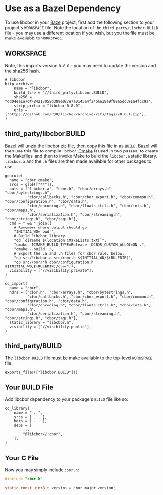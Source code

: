 # Use as a Bazel Dependency

To use libcbor in your
[Baze](https://bazel.build/)
project, first add the following section to your project's `WORKSPACE` file.
Note the location of the `third_party/libcbor.BUILD` file - you may use a
different location if you wish, but you the file must be make available to
`WORKSPACE`.

## WORKSPACE

Note, this imports version `0.8.0` - you may need to update the version and
the sha256 hash.

```shell
# libcbor
http_archive(
    name = "libcbor",
    build_file = "//third_party:libcbor.BUILD",
    sha256 = "dd04ea1a7df484217058d389e027e7a0143a4f245aa18a9f89a5dd3e1a4fcc9a",
    strip_prefix = "libcbor-0.8.0",
    urls = ["https://github.com/PJK/libcbor/archive/refs/tags/v0.8.0.zip"],
)
```

## third_party/libcbor.BUILD

Bazel will unzip the libcbor zip file, then copy this file in as `BUILD`.
Bazel will then use this file to compile libcbor.
[Cmake](https://cmake.org/)
is used in two passes: to create the Makefiles, and then to invoke Make to build
the `libcbor.a` static library. `libcbor.a` and the `.h` files are then made
available for other packages to use.

```shell
genrule(
  name = "cbor_cmake",
  srcs = glob(["**"]),
  outs = ["libcbor.a", "cbor.h", "cbor/arrays.h", "cbor/bytestrings.h",
          "cbor/callbacks.h", "cbor/cbor_export.h", "cbor/common.h", "cbor/configuration.h", "cbor/data.h",
          "cbor/encoding.h", "cbor/floats_ctrls.h", "cbor/ints.h", "cbor/maps.h",
          "cbor/serialization.h", "cbor/streaming.h", "cbor/strings.h", "cbor/tags.h"],
  cmd = " && ".join([
    # Remember where output should go.
    "INITIAL_WD=`pwd`",
    # Build libcbor library.
    "cd `dirname $(location CMakeLists.txt)`",
    "cmake -DCMAKE_BUILD_TYPE=Release -DCBOR_CUSTOM_ALLOC=ON .",
    "cmake --build .",
    # Export the .a and .h files for cbor rule, below.
    "cp src/libcbor.a src/cbor.h $$INITIAL_WD/$(RULEDIR)",
    "cp src/cbor/*h cbor/configuration.h $$INITIAL_WD/$(RULEDIR)/cbor"]),
  visibility = ["//visibility:private"],
)

cc_import(
  name = "cbor",
  hdrs = ["cbor.h", "cbor/arrays.h", "cbor/bytestrings.h",
          "cbor/callbacks.h", "cbor/cbor_export.h", "cbor/common.h", "cbor/configuration.h", "cbor/data.h",
          "cbor/encoding.h", "cbor/floats_ctrls.h", "cbor/ints.h", "cbor/maps.h",
          "cbor/serialization.h", "cbor/streaming.h", "cbor/strings.h", "cbor/tags.h"],
  static_library = "libcbor.a",
  visibility = ["//visibility:public"],
)
```

## third_party/BUILD

The `libcbor.BUILD` file must be make available to the top-level `WORKSPACE`
file:

```shell
exports_files(["libcbor.BUILD"]))
```

## Your BUILD File

Add libcbor dependency to your package's `BUILD` file like so:

```shell
cc_library(
    name = "...",
    srcs = [ ... ],
    hdrs = [ ... ],
    deps = [
        ...
        "@libcbor//:cbor",
    ],
)
```

## Your C File

Now you may simply include `cbor.h`:

```c
#include "cbor.h"

static const uint8_t version = cbor_major_version;
```
